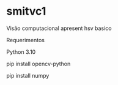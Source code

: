 # smitvc1
Visão computacional apresent hsv basico

Requerimentos

Python 3.10

pip install opencv-python 

pip install numpy

